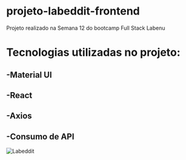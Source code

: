 
# projeto-labeddit-frontend
Projeto realizado na Semana 12 do bootcamp Full Stack Labenu
# Tecnologias utilizadas no projeto:
##  -Material UI
##  -React
##  -Axios
##  -Consumo de API
![Labeddit](https://user-images.githubusercontent.com/63150484/118403960-4a468180-b647-11eb-8b3e-7ffee3a3442b.PNG)

